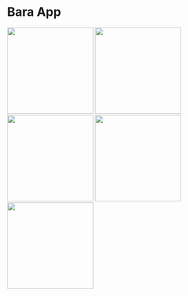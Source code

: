 # Bara App
<img src="https://i.imgur.com/0eDKIFp.png" width="200">
<img src="https://i.imgur.com/jZBCv7Z.png" width="200">
<img src="https://i.imgur.com/vBVdIaT.png" width="200">
<img src="https://i.imgur.com/mqUXA2O.png" width="200">
<img src="https://i.imgur.com/eR0dwT5.png" width="200">
